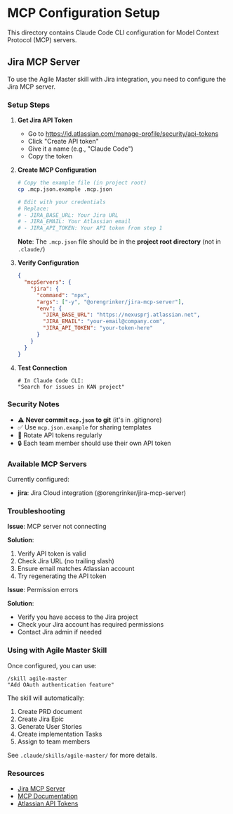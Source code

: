 # MCP Configuration Setup

This directory contains Claude Code CLI configuration for Model Context Protocol (MCP) servers.

## Jira MCP Server

To use the Agile Master skill with Jira integration, you need to configure the Jira MCP server.

### Setup Steps

1. **Get Jira API Token**
   - Go to https://id.atlassian.com/manage-profile/security/api-tokens
   - Click "Create API token"
   - Give it a name (e.g., "Claude Code")
   - Copy the token

2. **Create MCP Configuration**
   ```bash
   # Copy the example file (in project root)
   cp .mcp.json.example .mcp.json

   # Edit with your credentials
   # Replace:
   # - JIRA_BASE_URL: Your Jira URL
   # - JIRA_EMAIL: Your Atlassian email
   # - JIRA_API_TOKEN: Your API token from step 1
   ```

   **Note**: The `.mcp.json` file should be in the **project root directory** (not in `.claude/`)

3. **Verify Configuration**
   ```json
   {
     "mcpServers": {
       "jira": {
         "command": "npx",
         "args": ["-y", "@orengrinker/jira-mcp-server"],
         "env": {
           "JIRA_BASE_URL": "https://nexusprj.atlassian.net",
           "JIRA_EMAIL": "your-email@company.com",
           "JIRA_API_TOKEN": "your-token-here"
         }
       }
     }
   }
   ```

4. **Test Connection**
   ```
   # In Claude Code CLI:
   "Search for issues in KAN project"
   ```

### Security Notes

- ⚠️ **Never commit `mcp.json` to git** (it's in .gitignore)
- ✅ Use `mcp.json.example` for sharing templates
- 🔄 Rotate API tokens regularly
- 🔒 Each team member should use their own API token

### Available MCP Servers

Currently configured:
- **jira**: Jira Cloud integration (@orengrinker/jira-mcp-server)

### Troubleshooting

**Issue**: MCP server not connecting

**Solution**:
1. Verify API token is valid
2. Check Jira URL (no trailing slash)
3. Ensure email matches Atlassian account
4. Try regenerating the API token

**Issue**: Permission errors

**Solution**:
- Verify you have access to the Jira project
- Check your Jira account has required permissions
- Contact Jira admin if needed

### Using with Agile Master Skill

Once configured, you can use:

```
/skill agile-master
"Add OAuth authentication feature"
```

The skill will automatically:
1. Create PRD document
2. Create Jira Epic
3. Generate User Stories
4. Create implementation Tasks
5. Assign to team members

See `.claude/skills/agile-master/` for more details.

### Resources

- [Jira MCP Server](https://github.com/OrenGrinker/jira-mcp-server)
- [MCP Documentation](https://modelcontextprotocol.io/)
- [Atlassian API Tokens](https://support.atlassian.com/atlassian-account/docs/manage-api-tokens-for-your-atlassian-account/)
